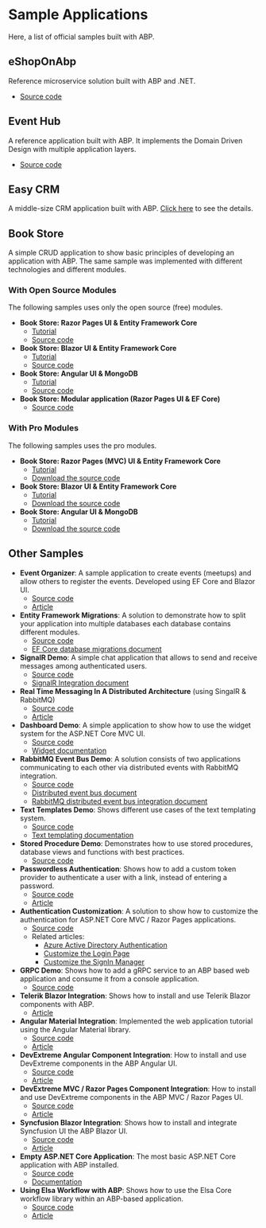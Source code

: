 # Sample Applications

Here, a list of official samples built with ABP.

## eShopOnAbp

Reference microservice solution built with ABP and .NET.

* [Source code](https://github.com/abpframework/eShopOnAbp)

## Event Hub

A reference application built with ABP. It implements the Domain Driven Design with multiple application layers.

* [Source code](https://github.com/abpframework/eventhub)

## Easy CRM

A middle-size CRM application built with ABP. [Click here](easy-crm.md) to see the details.

## Book Store

A simple CRUD application to show basic principles of developing an application with ABP. The same sample was implemented with different technologies and different modules.

### With Open Source Modules

The following samples uses only the open source (free) modules.

* **Book Store: Razor Pages UI & Entity Framework Core**
  * [Tutorial](https://docs.abp.io/en/abp/latest/Tutorials/Part-1?UI=MVC&DB=EF)
  * [Source code](https://github.com/abpframework/abp-samples/tree/master/BookStore-Mvc-EfCore)
* **Book Store: Blazor UI & Entity Framework Core**
  * [Tutorial](https://docs.abp.io/en/abp/latest/Tutorials/Part-1?UI=Blazor&DB=EF)
  * [Source code](https://github.com/abpframework/abp-samples/tree/master/BookStore-Blazor-EfCore)
* **Book Store: Angular UI & MongoDB**
  * [Tutorial](https://docs.abp.io/en/abp/latest/Tutorials/Part-1?UI=NG&DB=Mongo)
  * [Source code](https://github.com/abpframework/abp-samples/tree/master/BookStore-Angular-MongoDb)
* **Book Store: Modular application (Razor Pages UI & EF Core)**
  * [Source code](https://github.com/abpframework/abp-samples/tree/master/BookStore-Modular)

### With Pro Modules

The following samples uses the pro modules.

- **Book Store: Razor Pages (MVC) UI & Entity Framework Core**
  - [Tutorial](https://docs.abp.io/en/commercial/latest/tutorials/book-store/part-1?UI=MVC&DB=EF)
  - [Download the source code](https://abp.io/Account/Login?returnUrl=/api/download/samples/bookstore-mvc-ef)
- **Book Store: Blazor UI & Entity Framework Core**
  - [Tutorial](https://docs.abp.io/en/commercial/latest/tutorials/book-store/part-1?UI=Blazor&DB=EF)
  - [Download the source code](https://abp.io/Account/Login?returnUrl=/api/download/samples/bookstore-blazor-efcore)
- **Book Store: Angular UI & MongoDB**
  - [Tutorial](https://docs.abp.io/en/commercial/latest/tutorials/book-store/part-1?UI=NG&DB=Mongo)
  - [Download the source code](https://abp.io/Account/Login?returnUrl=/api/download/samples/bookstore-angular-mongodb)

## Other Samples

* **Event Organizer**: A sample application to create events (meetups) and allow others to register the events. Developed using EF Core and Blazor UI.
  * [Source code](https://github.com/abpframework/abp-samples/tree/master/EventOrganizer)
  * [Article](https://community.abp.io/articles/creating-an-event-organizer-application-with-the-blazor-ui-wbe0sf2z)
* **Entity Framework Migrations**: A solution to demonstrate how to split your application into multiple databases each database contains different modules.
  * [Source code](https://github.com/abpframework/abp-samples/tree/master/EfCoreMigrationDemo)
  * [EF Core database migrations document](../framework/data/entity-framework-core/migrations.md)
* **SignalR Demo**: A simple chat application that allows to send and receive messages among authenticated users.
  * [Source code](https://github.com/abpframework/abp-samples/tree/master/SignalRDemo)
  * [SignalR Integration document](../framework/real-time/signalr.md)
* **Real Time Messaging In A Distributed Architecture** (using SingalR & RabbitMQ)
  * [Source code](https://github.com/abpframework/abp-samples/tree/master/SignalRTieredDemo)
  * [Article](https://community.abp.io/articles/real-time-messaging-in-a-distributed-architecture-using-abp-framework-singalr-rabbitmq-daf47e17)
* **Dashboard Demo**: A simple application to show how to use the widget system for the ASP.NET Core MVC UI.
  * [Source code](https://github.com/abpframework/abp-samples/tree/master/DashboardDemo)
  * [Widget documentation](../framework/ui/mvc-razor-pages/widgets.md)
* **RabbitMQ Event Bus Demo**: A solution consists of two applications communicating to each other via distributed events with RabbitMQ integration.
  * [Source code](https://github.com/abpframework/abp-samples/tree/master/RabbitMqEventBus)
  * [Distributed event bus document](../framework/infrastructure/event-bus/distributed)
  * [RabbitMQ distributed event bus integration document](../framework/infrastructure/event-bus/distributed/rabbitmq.md)
* **Text Templates Demo**: Shows different use cases of the text templating system.
  * [Source code](https://github.com/abpframework/abp-samples/tree/master/TextTemplateDemo)
  * [Text templating documentation](../framework/infrastructure/text-templating)
* **Stored Procedure Demo**: Demonstrates how to use stored procedures, database views and functions with best practices.
  * [Source code](https://github.com/abpframework/abp-samples/tree/master/StoredProcedureDemo)
* **Passwordless Authentication**: Shows how to add a custom token provider to authenticate a user with a link, instead of entering a password.
  * [Source code](https://github.com/abpframework/abp-samples/tree/master/PasswordlessAuthentication)
  * [Article](https://community.abp.io/articles/implementing-passwordless-authentication-with-asp.net-core-identity-c25l8koj)
* **Authentication Customization**: A solution to show how to customize the authentication for ASP.NET Core MVC / Razor Pages applications.
  * [Source code](https://github.com/abpframework/abp-samples/tree/master/Authentication-Customization)
  * Related articles:
    * [Azure Active Directory Authentication](https://community.abp.io/articles/how-to-use-the-azure-active-directory-authentication-for-mvc-razor-page-applications-4603b9cf)
    * [Customize the Login Page](https://community.abp.io/articles/how-to-customize-the-login-page-for-mvc-razor-page-applications-9a40f3cd)
    * [Customize the SignIn Manager](https://community.abp.io/articles/how-to-customize-the-signin-manager-3e858753)
* **GRPC Demo**: Shows how to add a gRPC service to an ABP based web application and consume it from a console application.
  * [Source code](https://github.com/abpframework/abp-samples/tree/master/GrpcDemo)
* **Telerik Blazor Integration**: Shows how to install and use Telerik Blazor components with ABP.
  * [Article](https://community.abp.io/articles/how-to-integrate-the-telerik-blazor-components-to-the-abp-blazor-ui-q8g31abb)
* **Angular Material Integration**: Implemented the web application tutorial using the Angular Material library.
  * [Source code](https://github.com/abpframework/abp-samples/tree/master/AcmeBookStoreAngularMaterial)
  * [Article](https://community.abp.io/articles/using-angular-material-components-with-the-abp-framework-af8ft6t9)
* **DevExtreme Angular Component Integration**: How to install and use DevExtreme components in the ABP Angular UI.
  * [Source code](https://github.com/abpframework/abp-samples/tree/master/DevExtreme-Angular)
  * [Article](https://community.abp.io/articles/using-devextreme-angular-components-with-the-abp-framework-x5nyvj3i)
* **DevExtreme MVC / Razor Pages Component Integration**: How to install and use DevExtreme components in the ABP MVC / Razor Pages UI.
  * [Source code](https://github.com/abpframework/abp-samples/tree/master/DevExtreme-Mvc)
  * [Article](https://community.abp.io/articles/using-devextreme-components-with-the-abp-framework-zb8z7yqv)
* **Syncfusion Blazor Integration**: Shows how to install and integrate Syncfusion UI the ABP Blazor UI.
  * [Source code](https://github.com/abpframework/abp-samples/tree/master/SyncfusionSample)
  * [Article](https://community.abp.io/articles/using-syncfusion-components-with-the-abp-framework-5ccvi8kc)
* **Empty ASP.NET Core Application**: The most basic ASP.NET Core application with ABP installed.
  * [Source code](https://github.com/abpframework/abp-samples/tree/master/BasicAspNetCoreApplication)
  * [Documentation](../get-started/empty-aspnet-core-application.md)
* **Using Elsa Workflow with ABP**: Shows how to use the Elsa Core workflow library within an ABP-based application. 
  * [Source code](https://github.com/abpframework/abp-samples/tree/master/ElsaDemo)
  * [Article](https://community.abp.io/articles/using-elsa-workflow-with-the-abp-framework-773siqi9)
